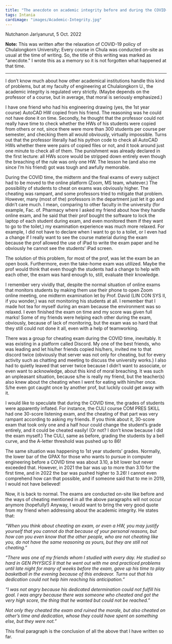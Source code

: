 ```yaml
---
title: "The anecdote on academic integrity before and during the COVID-19 pandemic."
tags: Intania
cardimage: "images/Academic-Integrity.jpg"
---
```


Nutchanon Jariyanurut, 5 Oct. 2022

**Note:** This was written after the relaxation of COVID-19 policy of Chulalongkorn University; Every course in Chula was conducted on-site as usual at the time of writing. So, the title of this writing was marked as "anecdote." I wrote this as a memory so it is not forgotten what happened at that time.

---

I don’t know much about how other academical institutions handle this kind of problems, but at my faculty of engineering at Chulalongkorn U., the academic integrity is regulated very strictly. (Maybe depends on the professor of a course, but in average, that moral is seriously emphasized.)

I have one friend who had his engineering drawing (yes, the 1st year course) AutoCAD HW copied from his friend. The reasoning was he could not have done it on time. Secondly, he thought that the professor could not really have time to check whether the HWs of his students were copied from others or not, since there were more than 300 students per course per semester, and checking them all would obviously, virtually impossible. Turns out that the professor literally had his python code to check all AutoCAD HWs whether there were pairs of copied files or not, and it took around just one minute to check all of them. The punishment was already declared in the first lecture: all HWs score would be stripped down entirely even though the breaching of the rule was only one HW. The lesson he (and also me since I’m his friend) got was tough and awfully memorable.

During the COVID time, the midterm and the final exams of every subject had to be moved to the online platform (Zoom, MS team, whatever.) The possibility of students to cheat on exams was obviously higher. The cheating was rampant, and some professors tried to mitigate that problem. However, many (most of the) professors in the department just let it go and didn’t care much. I mean, comparing to other faculty in the university (for example, Fac. of. Pharmacy where I asked my friend about how they handle online exam, and he said that their prof bought the software to lock the laptop of each student during exam, and even monitored them if they want to go to the toilet,) my examination experience was much more relaxed. For example, I did not have to declare when I want to go to a toilet, or I even had a change if I really want to see the course material during the exam because the prof allowed the use of iPad to write the exam paper and he obviously he cannot see the students’ iPad screen.

The solution of this problem, for most of the prof, was let the exam be an open book. Furthermore, even the take-home exam was utilized. Maybe the prof would think that even though the students had a change to help with each other, the exam was hard enough to, still, evaluate their knowledge.

I remember very vividly that, despite the normal situation of online exams that monitors students by making them use their phone to open Zoom online meeting, one midterm examination let by Prof. David (LIN CON SYS II, if you wonder,) was not monitoring his students at all. I remember that I made hot tea for myself during an exam because the environment was so relaxed. I even finished the exam on time and my score was given full marks! Some of my friends were helping each other during the exam, obviously, because of lack of monitoring, but the exam was so hard that they still could not done it all, even with a help of teamworking.

There was a group for cheating exam during the COVID time, inevitably. It was existing in a platform called Discord. My one of the best friends, who was leading and let his/her friends copied his/hers, invited me to that discord twice (obviously that server was not only for cheating, but for every activity such as chatting and meeting to discuss the university works.) I also had to quietly leaved that server twice because I didn’t want to associate, or even want to acknowledge, about this kind of moral breaching. It was such an unpleasant situation, because s/he is really my friend, but the teacher(s) also knew about the cheating when I went for eating with him/her once. S/he even got caught once by another prof, but luckily could get away with it. 

I would like to speculate that during the COVID time, the grades of students were apparently inflated. For instance, the CULI course COM PRES SKILL had one 30-score listening exam, and the cheating of that part was very rampant according to asking my friends. If you think about it, 30-score exam that took only one and a half hour could change the student’s grade entirely, and it could be cheated easily! (Or not? I don’t know because I did the exam myself.) The CULI, same as before, grading the students by a bell curve, and the A-letter threshold was pushed up to 86!

The same situation was happening to 1st year students’ grades. Normally, the lower bar of the GPAX for those who wants to pursue in computer engineering before a COVID time was about 3.10, a bit lower but never exceeded that. However, in 2021 the bar was up to more than 3.10 for the first time, and in 2022 the bar was pushed higher to 3.26! I cannot even comprehend how can that possible, and if someone said that to me in 2019, I would not have believed!

Now, it is back to normal. The exams are conducted on-site like before and the ways of cheating mentioned in all the above paragraphs will not occur anymore (hopefully!) Anyway, I would want to bring the very good quote from my friend when addressing about the academic integrity. He states that:

*“When you think about cheating an exam, or even a HW, you may justify yourself that you cannot do that because of your personal reasons, but how can you even know that the other people, who are not cheating like you, do not have the same reasoning as yours, but they are still not cheating.”*

*“There was one of my friends whom I studied with every day. He studied so hard in GEN PHYSICS II that he went out with me and practiced problems until late night for many of weeks before the exam, gave up his time to play basketball in the evening because of this endeavor. Turns out that his dedication could not help him reaching his anticipation.”*

*“I was not angry because his dedicated determination could not fulfill his goal. I was angry because there was someone who cheated and got the very high score, the thing that he wanted but could not be reached.”*

*Not only they cheated the exam and ruined the morale, but also cheated on other’s time and dedication, whose they could have spent on something else, but they were not.”*

This final paragraph is the conclusion of all the above that I have written so far.
